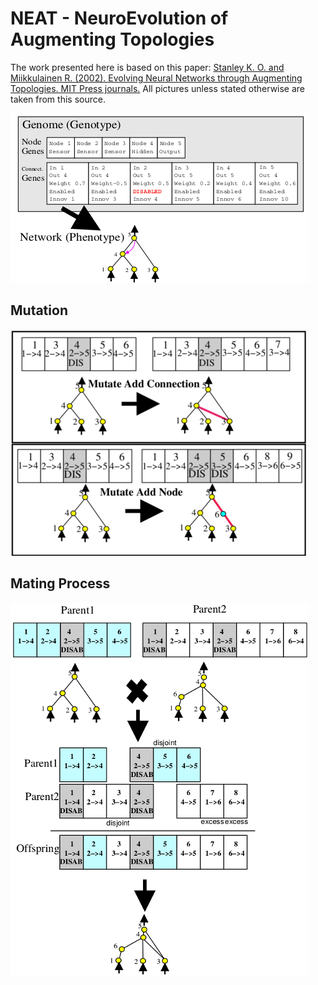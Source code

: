 # NEAT - NeuroEvolution of Augmenting Topologies
The work presented here is based on this paper: [Stanley K. O. and Miikkulainen R. (2002). Evolving Neural 
Networks through Augmenting Topologies. MIT Press journals.](http://nn.cs.utexas.edu/downloads/papers/stanley.ec02.pdf)
All pictures unless stated otherwise are taken from this source.

![alt text](https://github.com/LeoBasov/neat-python/blob/master/doc/genome.png "Display of genome idea")

## Mutation
![alt text](https://github.com/LeoBasov/neat-python/blob/master/doc/mutation.png "Display of mutation idea")

## Mating Process
![alt text](https://github.com/LeoBasov/neat-python/blob/master/doc/mating_neat.png "Display of mating idea")
